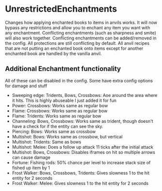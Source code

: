 # UnrestrictedEnchantments
Changes how applying enchanted books to items in anvils works. It will now bypass any restrictions and allow you to enchant any item you want with any enchantment. Conflicting enchantments (such as sharpness and smite) will also work together. Conflicting enchantments can be added/removed in the config. All protections are still conflicting by default. All anvil recipes that are not putting an enchanted book onto items except for another enchanted book are handled by the vanilla anvil.

## Additional Enchantment functionality
All of these can be disabled in the config. Some have extra config options for damage and stuff
- Sweeping edge: Tridents, Bows, Crossbows: Aoe around the area where it hits. This is highly abuseable I just added it for fun
- Power: Crossbows: Works same as regular bow
- Flame: Crossbows: Works same as regular bow
- Flame: Tridents: Works same as regular bow
- Channeling: Bows, Crossbows: Works same as trident, though doesn't have a check for if the entity can see the sky.
- Piercing: Bows: Works same as crossbow
- Multishot: Bows: Works same as crossbow, but vertical
- Multishot: Tridents: Same as bows
- Multishot: Melee: Does a follow up attack 11 ticks after the initial attack
- Multishot: Bows, Crossbows: Disables iframes on hit so multiple arrows can cause damage
- Fortune: Fishing rods: 50% chance per level to increase stack size of fished up item by 1
- Frost Walker: Bows, Crossbows, Tridents: Gives slowness 1 to the hit entity for 2 seconds
- Frost Walker: Melee: Gives slowness 1 to the hit entity for 2 seconds
